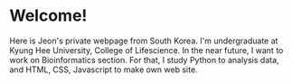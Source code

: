 # Welcome!
Here is Jeon's private webpage from South Korea. I'm undergraduate at Kyung Hee University, College of Lifescience. In the near future, I want to work on Bioinformatics section. For that, I study Python to analysis data, and HTML, CSS, Javascript to make own web site.
